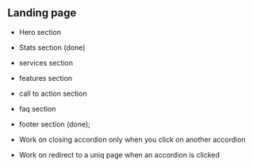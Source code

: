 ## Landing page

* Hero section  
* Stats section (done)
* services section
* features section 
* call to action section
* faq section
* footer section (done);


* Work on closing accordion only when you click on another accordion
* Work on redirect to a uniq page when an accordion is clicked 





